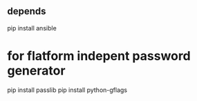 depends
--------------

pip install ansible

# for flatform indepent password generator
pip install passlib
pip install python-gflags

